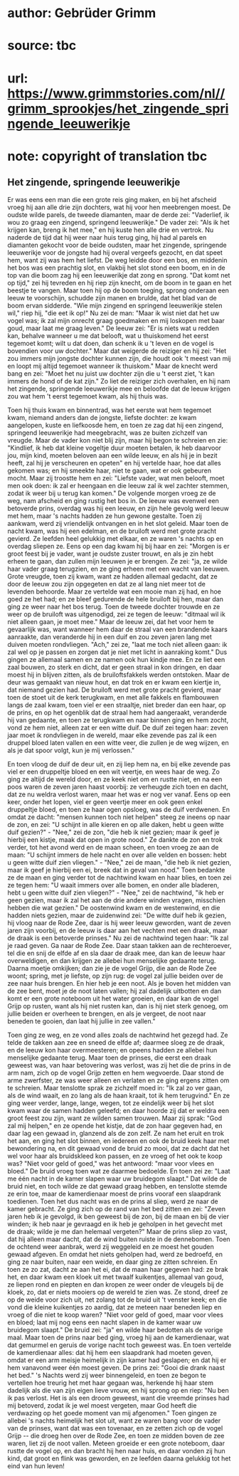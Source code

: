 # author: Gebrüder Grimm
# source: tbc
# url: https://www.grimmstories.com/nl//grimm_sprookjes/het_zingende_springende_leeuwerikje
# note: copyright of translation tbc

## Het zingende, springende leeuwerikje 

Er was eens een man die een grote reis ging maken, en bij het afscheid
vroeg hij aan alle drie zijn dochters, wat hij voor hen meebrengen
moest. De oudste wilde parels, de tweede diamanten, maar de derde zei:
"Vaderlief, ik wou zo graag een zingend, springend leeuwerikje." De
vader zei: "Als ik het krijgen kan, breng ik het mee," en hij kuste
hen alle drie en vertrok. Nu naderde de tijd dat hij weer naar huis
terug ging, hij had al parels en diamanten gekocht voor de beide
oudsten, maar het zingende, springende leeuwerikje voor de jongste had
hij overal vergeefs gezocht, en dat speet hem, want zij was hem het
liefst. De weg leidde door een bos, en middenin het bos was een prachtig
slot, en vlakbij het slot stond een boom, en in de top van die boom zag
hij een leeuwerikje dat zong en sprong. "Dat komt net op tijd," zei
hij tevreden en hij riep zijn knecht, om de boom in te gaan en het
beestje te vangen. Maar toen hij op de boom toeging, sprong onderaan een
leeuw te voorschijn, schudde zijn manen en brulde, dat het blad van de
boom ervan sidderde. "Wie mijn zingend en springend leeuwerikje stelen
wil," riep hij, "die eet ik op!" Nu zei de man: "Maar ik wist niet
dat het uw vogel was; ik zal mijn onrecht graag goedmaken en mij
loskopen met baar goud, maar laat me graag leven." De leeuw zei: "Er
is niets wat u redden kan, behalve wanneer u me dat belooft, wat u
thuiskomend het eerst tegemoet komt; wilt u dat doen, dan schenk ik u
't leven en de vogel is bovendien voor uw dochter." Maar dat weigerde
de reiziger en hij zei: "Het zou immers mijn jongste dochter kunnen
zijn, die houdt ook 't meest van mij en loopt mij altijd tegemoet
wanneer ik thuiskom." Maar de knecht werd bang en zei: "Moet het nu
juist uw dochter zijn die u 't eerst ziet, 't kan immers de hond of de
kat zijn." Zo liet de reiziger zich overhalen, en hij nam het zingende,
springende leeuwerikje mee en beloofde dat de leeuw krijgen zou wat hem
't eerst tegemoet kwam, als hij thuis was.

Toen hij thuis kwam en binnentrad, was het eerste wat hem tegemoet kwam,
niemand anders dan de jongste, liefste dochter: ze kwam aangelopen,
kuste en liefkoosde hem, en toen ze zag dat hij een zingend, springend
leeuwerikje had meegebracht, was ze buiten zichzelf van vreugde. Maar de
vader kon niet blij zijn, maar hij begon te schreien en zie: "Kindlief,
ik heb dat kleine vogeltje duur moeten betalen, ik heb daarvoor jou,
mijn kind, moeten beloven aan een wilde leeuw, en als hij je in bezit
heeft, zal hij je verscheuren en opeten" en hij vertelde haar, hoe dat
alles gekomen was; en hij smeekte haar, niet te gaan, wat er ook
gebeuren mocht. Maar zij troostte hem en zei: "Liefste vader, wat men
belooft, moet men ook doen: ik zal er heengaan en die leeuw zal ik wel
zachter stemmen, zodat ik weer bij u terug kan komen." De volgende
morgen vroeg ze de weg, nam afscheid en ging rustig het bos in. De leeuw
was evenwel een betoverde prins, overdag was hij een leeuw, en zijn hele
gevolg werd leeuw met hem, maar 's nachts hadden ze hun gewone
gestalte. Toen zij aankwam, werd zij vriendelijk ontvangen en in het
slot geleid. Maar toen de nacht kwam, was hij een edelman, en de
bruiloft werd met grote pracht gevierd. Ze leefden heel gelukkig met
elkaar, en ze waren 's nachts op en overdag sliepen ze. Eens op een dag
kwam hij bij haar en zei: "Morgen is er groot feest bij je vader, want
je oudste zuster trouwt, en als je zin hebt erheen te gaan, dan zullen
mijn leeuwen je er brengen. Ze zei: "ja, ze wilde haar vader graag
terugzien, en ze ging erheen met een wacht van leeuwen. Grote vreugde,
toen zij kwam, want ze hadden allemaal gedacht, dat ze door de leeuw zou
zijn opgegeten en dat ze al lang niet meer tot de levenden behoorde.
Maar ze vertelde wat een mooie man zij had, en hoe goed ze het had; en
ze bleef gedurende de hele bruiloft bij hen, maar dan ging ze weer naar
het bos terug. Toen de tweede dochter trouwde en ze weer op de bruiloft
was uitgenodigd, zei ze tegen de leeuw: "ditmaal wil ik niet alleen
gaan, je moet mee." Maar de leeuw zei, dat het voor hem te gevaarlijk
was, want wanneer hem daar de straal van een brandende kaars aanraakte,
dan veranderde hij in een duif en zou zeven jaren lang met duiven moeten
rondvliegen. "Ach," zei ze, "laat me toch niet alleen gaan: ik zal
wel op je passen en zorgen dat je niet met licht in aanraking komt."
Dus gingen ze allemaal samen en ze namen ook hun kindje mee. En ze liet
een zaal bouwen, zo sterk en dicht, dat er geen straal in kon dringen,
en daar moest hij in blijven zitten, als de bruiloftsfakkels werden
ontstoken. Maar de deur was gemaakt van nieuw hout, en dat trok en er
kwam een kiertje in, dat niemand gezien had. De bruiloft werd met grote
pracht gevierd, maar toen de stoet uit de kerk terugkwam, en met alle
fakkels en flambouwen langs de zaal kwam, toen viel er een straaltje,
niet breder dan een haar, op de prins, en op het ogenblik dat de straal
hem had aangeraakt, veranderde hij van gedaante, en toen ze terugkwam en
naar binnen ging en hem zocht, vond ze hem niet, alleen zat er een witte
duif. De duif zei tegen haar: zeven jaar moet ik rondvliegen in de
wereld, maar elke zevende pas zal ik een druppel bloed laten vallen en
een witte veer, die zullen je de weg wijzen, en als je dat spoor volgt,
kun je mij verlossen."

En toen vloog de duif de deur uit, en zij liep hem na, en bij elke
zevende pas viel er een druppeltje bloed en een wit veertje, en wees
haar de weg. Zo ging ze altijd de wereld door, en ze keek niet om en
rustte niet, en na een poos waren de zeven jaren haast voorbij: ze
verheugde zich toen en dacht, dat ze nu weldra verlost waren, maar het
was er nog ver vanaf. Eens op een keer, onder het lopen, viel er geen
veertje meer en ook geen enkel druppeltje bloed, en toen ze haar ogen
opsloeg, was de duif verdwenen. En omdat ze dacht: "mensen kunnen toch
niet helpen" steeg ze ineens op naar de zon, en zei: "U schijnt in
alle kieren en op alle daken, hebt u geen witte duif gezien?" -
"Nee," zei de zon, "die heb ik niet gezien; maar ik geef je hierbij
een kistje, maak dat open in grote nood." Ze dankte de zon en trok
verder, tot het avond werd en de maan scheen, en toen vroeg ze aan de
maan: "U schijnt immers de hele nacht en over alle velden en bossen:
hebt u geen witte duif zien vliegen." - "Nee," zei de maan, "die heb
ik niet gezien, maar ik geef je hierbij een ei, breek dat in geval van
nood." Toen bedankte ze de maan en ging verder tot de nachtwind kwam en
haar blies, en toen zei ze tegen hem: "U waait immers over alle bomen,
en onder alle bladeren, hebt u geen witte duif zien vliegen?" -
"Nee," zei de nachtwind, "ik heb er geen gezien, maar ik zal het aan
de drie andere winden vragen, misschien hebben die wat gezien." De
oostenwind kwam en de westenwind, en die hadden niets gezien, maar de
zuidenwind zei: "De witte duif heb ik gezien, hij vloog naar de Rode
Zee, daar is hij weer leeuw geworden, want de zeven jaren zijn voorbij,
en de leeuw is daar aan het vechten met een draak, maar de draak is een
betoverde prinses." Nu zei de nachtwind tegen haar: "Ik zal je raad
geven. Ga naar de Rode Zee. Daar staan takken aan de rechteroever, tel
die en snij de elfde af en sla daar de draak mee, dan kan de leeuw haar
overweldigen, en dan krijgen ze allebei hun menselijke gedaante terug.
Daarna moetje omkijken; dan zie je de vogel Grijp, die aan de Rode Zee
woont; spring, met je liefste, op zijn rug: de vogel zal jullie beiden
over de zee naar huis brengen. En hier heb je een noot. Als je boven het
midden van de zee bent, moet je de noot laten vallen; hij zal dadelijk
uitbotten en dan komt er een grote noteboom uit het water groeien, en
daar kan de vogel Grijp op rusten, want als hij niet rusten kan, dan is
hij niet sterk genoeg, om jullie beiden er overheen te brengen, en als
je vergeet, de noot naar beneden te gooien, dan laat hij jullie in zee
vallen."

Toen ging ze weg, en ze vond alles zoals de nachtwind het gezegd had. Ze
telde de takken aan zee en sneed de elfde af; daarmee sloeg ze de draak,
en de leeuw kon haar overmeesteren; en opeens hadden ze allebei hun
menselijke gedaante terug. Maar toen de prinses, die eerst een draak
geweest was, van haar betovering was verlost, was zij het die de prins
in de arm nam, zich op de vogel Grijp zetten en hem wegvoerde. Daar
stond de arme zwerfster, ze was weer alleen en verlaten en ze ging
ergens zitten om te schreien. Maar tenslotte sprak ze zichzelf moed in:
"Ik zal zo ver gaan, als de wind waait, en zo lang als de haan kraait,
tot ik hem terugvind." En ze ging weer verder, lange, lange, wegen, tot
ze eindelijk weer bij het slot kwam waar de samen hadden geleefd; en
daar hoorde zij dat er weldra een groot feest zou zijn, want ze wilden
samen trouwen. Maar zij sprak: "God zal mij helpen," en ze opende het
kistje, dat de zon haar gegeven had, en daar lag een gewaad in, glanzend
als de zon zelf. Ze nam het eruit en trok het aan, en ging het slot
binnen, en iedereen en ook de bruid keek haar met bewondering na, en dit
gewaad vond de bruid zo mooi, dat ze dacht dat het wel voor haar als
bruidskleed kon passen, en ze vroeg of het ook te koop was? "Niet voor
geld of goed," was het antwoord: "maar voor vlees en bloed." De bruid
vroeg toen wat ze daarmee bedoelde. En toen zei ze: "Laat me één nacht
in de kamer slapen waar uw bruidegom slaapt." Dat wilde de bruid niet,
en toch wilde ze dat gewaad graag hebben, en tenslotte stemde ze erin
toe, maar de kamerdienaar moest de prins vooraf een slaapdrank
toedienen. Toen het dus nacht was en de prins al sliep, werd ze naar de
kamer gebracht. Ze ging zich op de rand van het bed zitten en zei:
"Zeven jaren heb ik je gevolgd, ik ben geweest bij de zon, bij de maan
en bij de vier winden; ik heb naar je gevraagd en ik heb je geholpen in
het gevecht met de draak; wilde je me dan helemaal vergeten?" Maar de
prins sliep zo vast, dat hij alleen maar dacht, dat de wind buiten
ruiste in de dennebomen. Toen de ochtend weer aanbrak, werd zij
weggeleid en ze moest het gouden gewaad afgeven. En omdat het niets
geholpen had, werd ze bedroefd, en ging ze naar buiten, naar een weide,
en daar ging ze zitten schreien. En toen ze zo zat, dacht ze aan het ei,
dat de maan haar gegeven had: ze brak het, en daar kwam een kloek uit
met twaalf kuikentjes, allemaal van goud, ze liepen rond en piepten en
dan kropen ze weer onder de vleugels bij de kloek, zo, dat er niets
mooiers op de wereld te zien was. Ze stond, dreef ze op de weide voor
zich uit, net zolang tot de bruid uit 't venster keek; en die vond die
kleine kuikentjes zo aardig, dat ze meteen naar beneden liep en vroeg of
die niet te koop waren? "Niet voor geld of goed, maar voor vlees en
bloed; laat mij nog eens een nacht slapen in de kamer waar uw bruidegom
slaapt." De bruid zei: "ja" en wilde haar bedotten als de vorige
maal. Maar toen de prins naar bed ging, vroeg hij aan de kamerdienaar,
wat dat gemurmel en geruis de vorige nacht toch geweest was. En toen
vertelde de kamerdienaar alles: dat hij hem een slaapdrank had moeten
geven, omdat er een arm meisje heimelijk in zijn kamer had geslapen; en
dat hij er hem vanavond weer één moest geven. De prins zei: "Gooi die
drank naast het bed." 's Nachts werd zij weer binnengeleid, en toen ze
begon te vertellen hoe treurig het met haar gegaan was, herkende hij
haar stem dadelijk als die van zijn eigen lieve vrouw, en hij sprong op
en riep: "Nu ben ik pas verlost. Het is als een droom geweest, want die
vreemde prinses had mij betoverd, zodat ik je wel moest vergeten, maar
God heeft die verdwazing op het goede moment van mij afgenomen." Toen
gingen ze allebei 's nachts heimelijk het slot uit, want ze waren bang
voor de vader van de prinses, want dat was een tovenaar, en ze zetten
zich op de vogel Grijp -- die droeg hen over de Rode Zee, en toen ze
midden boven de zee waren, liet zij de noot vallen. Meteen groeide er
een grote noteboom, daar rustte de vogel op, en dan bracht hij hen naar
huis, en daar vonden zij hun kind, dat groot en flink was geworden, en
ze leefden daarna gelukkig tot het eind van hun leven!
